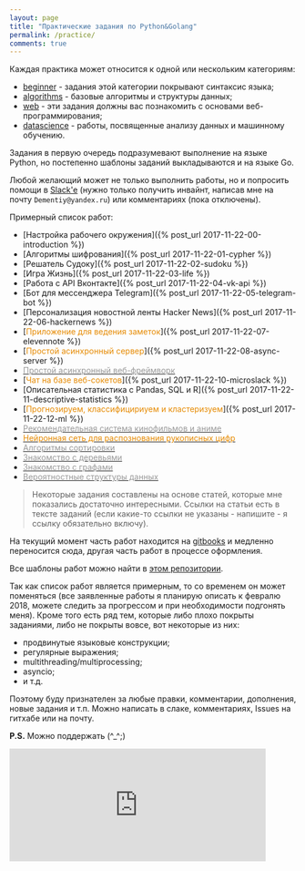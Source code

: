 ```yaml
---
layout: page
title: "Практические задания по Python&Golang"
permalink: /practice/
comments: true
---
```


Каждая практика может относится к одной или нескольким категориям:
- [beginner](/categories/beginner/) - задания этой категории покрывают синтаксис языка;
- [algorithms](/categories/algorithms/) - базовые алгоритмы и структуры данных;
- [web](/categories/web/) - эти задания должны вас познакомить с основами веб-программирования;
- [datascience](/categories/datascience/) - работы, посвященные анализу данных и машинному обучению.

Задания в первую очередь подразумевают выполнение на языке Python, но постепенно шаблоны заданий выкладываются и на языке Go.

Любой желающий может не только выполнить работы, но и попросить помощи в [Slack'e](https://cs102-python.slack.com) (нужно только получить инвайнт, написав мне на почту `Dementiy@yandex.ru`) или комментариях (пока отключены).

Примерный список работ:
- [Настройка рабочего окружения]({% post_url 2017-11-22-00-introduction %})
- [Алгоритмы шифрования]({% post_url 2017-11-22-01-cypher %})
- [Решатель Судоку]({% post_url 2017-11-22-02-sudoku %})
- [Игра Жизнь]({% post_url 2017-11-22-03-life %})
- [Работа с API Вконтакте]({% post_url 2017-11-22-04-vk-api %})
- [Бот для мессенджера Telegram]({% post_url 2017-11-22-05-telegram-bot %})
- [Персонализация новостной ленты Hacker News]({% post_url 2017-11-22-06-hackernews %})
- [<span style="color:#e68a00">Приложение для ведения заметок</span>]({% post_url 2017-11-22-07-elevennote %})
- [<span style="color:#e68a00">Простой асинхронный сервер</span>]({% post_url 2017-11-22-08-async-server %})
- [<span style="color:#999999">Простой асинхронный веб-фреймворк</span>]()
- [<span style="color:#e68a00">Чат на базе веб-сокетов</span>]({% post_url 2017-11-22-10-microslack %})
- [Описательная статистика с Pandas, SQL и R]({% post_url 2017-11-22-11-descriptive-statistics %})
- [<span style="color:#e68a00">Прогнозируем, классифицириуем и кластеризуем</span>]({% post_url 2017-11-22-12-ml %})
- [<span style="color:#999999">Рекомендательная система кинофильмов и аниме</span>]()
- [<span style="color:#e68a00">Нейронная сеть для распознования рукописных цифр</span>]()
- [<span style="color:#999999">Алгоритмы сортировки</span>]()
- [<span style="color:#999999">Знакомство с деревьями</span>]()
- [<span style="color:#999999">Знакомство с графами</span>]()
- [<span style="color:#999999">Вероятностные структуры данных</span>]()

> Некоторые задания составлены на основе статей, которые мне показались достаточно интересными. Ссылки на статьи есть в тексте заданий (если какие-то ссылки не указаны - напишите - я ссылку обязательно включу).

На текущий момент часть работ находится на [gitbooks](https://dementiy.gitbooks.io/-python/content/) и медленно переносится сюда, другая часть работ в процессе оформления.

Все шаблоны работ можно найти в [этом репозитории](https://github.com/Dementiy/pybook-assignments).

Так как список работ является примерным, то со временем он может поменяться (все заявленные работы я планирую описать к февралю 2018, можете следить за прогрессом и при необходимости подгонять меня). Кроме того есть ряд тем, которые либо плохо покрыты заданиями, либо не покрыты вовсе, вот некоторые из них:
- продвинутые языковые конструкции;
- регулярные выражения;
- multithreading/multiprocessing;
- asyncio;
- и т.д.

Поэтому буду признателен за любые правки, комментарии, дополнения, новые задания и т.п. Можно написать в слаке, комментариях, Issues на гитхабе или на почту.

**P.S.** Можно поддержать (^_^;)
<iframe src="https://money.yandex.ru/quickpay/shop-widget?writer=seller&targets=%D0%9F%D0%BE%D0%B4%D0%B4%D0%B5%D1%80%D0%B6%D0%B0%D1%82%D1%8C&targets-hint=&default-sum=&button-text=11&payment-type-choice=on&hint=&successURL=&quickpay=shop&account=41001313600690" width="450" height="198" frameborder="0" allowtransparency="true" scrolling="no"></iframe>
